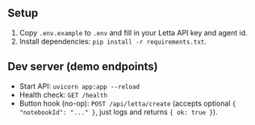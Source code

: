 ## Setup

1. Copy `.env.example` to `.env` and fill in your Letta API key and agent id.
2. Install dependencies: `pip install -r requirements.txt`.

## Dev server (demo endpoints)

- Start API: `uvicorn app:app --reload`
- Health check: `GET /health`
- Button hook (no-op): `POST /api/letta/create` (accepts optional `{ "notebookId": "..." }`, just logs and returns `{ ok: true }`).
